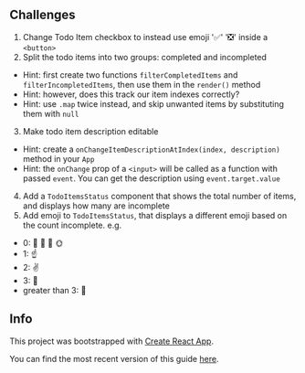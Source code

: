 ## Challenges

1. Change Todo Item checkbox to instead use emoji '✅' '❎' inside a `<button>`
2. Split the todo items into two groups: completed and incompleted
  - Hint: first create two functions `filterCompletedItems` and `filterIncompletedItems`, then use them in the `render()` method
  - Hint: however, does this track our item indexes correctly?
  - Hint: use `.map` twice instead, and skip unwanted items by substituting them with `null`
3. Make todo item description editable
  - Hint: create a `onChangeItemDescriptionAtIndex(index, description)` method in your `App`
  - Hint: the `onChange` prop of a `<input>` will be called as a function with passed `event`. You can get the description using `event.target.value`
4. Add a `TodoItemsStatus` component that shows the total number of items, and displays how many are incomplete
5. Add emoji to `TodoItemsStatus`, that displays a different emoji based on the count incomplete. e.g.
  - 0: 👏 🎉 👯‍ 🌞
  - 1: ☝️
  - 2: ✌️
  - 3: 🤟 
  - greater than 3: 🤯

## Info

This project was bootstrapped with [Create React App](https://github.com/facebookincubator/create-react-app).

You can find the most recent version of this guide [here](https://github.com/facebookincubator/create-react-app/blob/master/packages/react-scripts/template/README.md).
